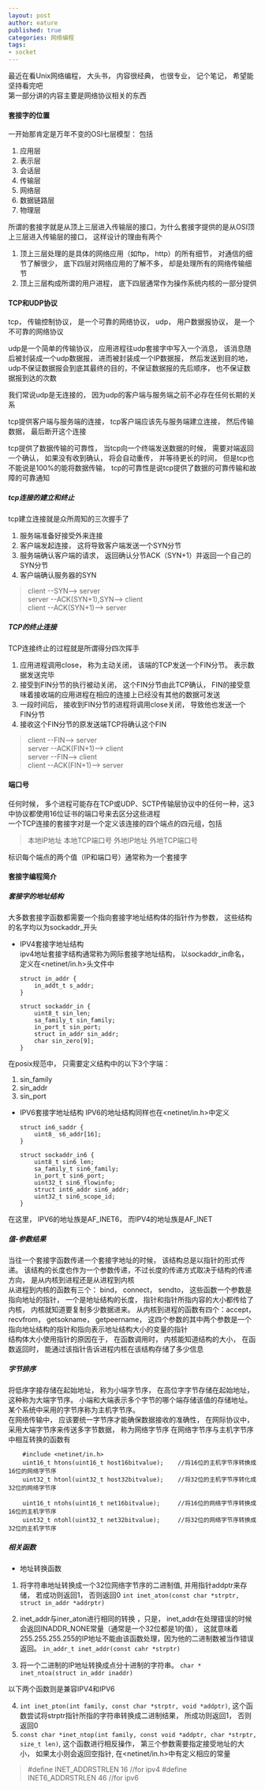 ```yaml
---
layout: post
author: eature
published: true
categories: 网络编程
tags:
- socket
---
```


最近在看Unix网络编程， 大头书， 内容很经典， 也很专业， 记个笔记， 希望能坚持看完吧  
第一部分讲的内容主要是网络协议相关的东西  
#### 套接字的位置
一开始那肯定是万年不变的OSI七层模型： 包括  
1. 应用层
2. 表示层
3. 会话层
4. 传输层
5. 网络层
6. 数据链路层
7. 物理层  

所谓的套接字就是从顶上三层进入传输层的接口，为什么套接字提供的是从OSI顶上三层进入传输层的接口， 这样设计的理由有两个  
1. 顶上三层处理的是具体的网络应用（如ftp， http）的所有细节， 对通信的细节了解很少， 底下四层对网络应用的了解不多， 却是处理所有的网络传输细节
2. 顶上三层构成所谓的用户进程， 底下四层通常作为操作系统内核的一部分提供

#### TCP和UDP协议

tcp， 传输控制协议， 是一个可靠的网络协议， udp， 用户数据报协议， 是一个不可靠的网络协议  

udp是一个简单的传输协议， 应用进程往udp套接字中写入一个消息， 该消息随后被封装成一个udp数据报， 进而被封装成一个IP数据报， 然后发送到目的地， udp不保证数据报会到底其最终的目的，不保证数据报的先后顺序， 也不保证数据报到达的次数
  
我们常说udp是无连接的， 因为udp的客户端与服务端之前不必存在任何长期的关系  

tcp提供客户端与服务端的连接， tcp客户端应该先与服务端建立连接， 然后传输数据， 最后断开这个连接  

tcp提供了数据传输的可靠性， 当tcp向一个终端发送数据的时候， 需要对端返回一个确认， 如果没有收到确认， 将会自动重传， 并等待更长的时间， 但是tcp也不能说是100%的能将数据传输， tcp的可靠性是说tcp提供了数据的可靠传输和故障的可靠通知  

##### tcp连接的建立和终止
tcp建立连接就是众所周知的三次握手了  
1. 服务端准备好接受外来连接
2. 客户端发起连接， 这将导致客户端发送一个SYN分节
3. 服务端确认客户端的请求， 返回确认分节ACK（SYN+1）并返回一个自己的SYN分节
4. 客户端确认服务器的SYN

> client --SYN--> server  
> server --ACK(SYN+1),SYN--> client  
> client --ACK(SYN+1)--> server 

##### TCP的终止连接
TCP连接终止的过程就是所谓得分四次挥手
1. 应用进程调用close， 称为主动关闭， 该端的TCP发送一个FIN分节。 表示数据发送完毕
2. 接受到FIN分节的执行被动关闭， 这个FIN分节由此TCP确认， FIN的接受意味着接收端的应用进程在相应的连接上已经没有其他的数据可发送
3. 一段时间后， 接收到FIN分节的进程将调用close关闭， 导致他也发送一个FIN分节
4. 接收这个FIN分节的原发送端TCP将确认这个FIN
 
> client --FIN--> server  
> server --ACK(FIN+1)--> client  
> server --FIN--> client  
> client --ACK(FIN+1)--> server  

#### 端口号
任何时候， 多个进程可能存在TCP或UDP、SCTP传输层协议中的任何一种，这3中协议都使用16位证书的端口号来去区分这些进程  
一个TCP连接的套接字对是一个定义该连接的四个端点的四元组，包括  
> 本地IP地址 
> 本地TCP端口号
> 外地IP地址
> 外地TCP端口号

标识每个端点的两个值（IP和端口号）通常称为一个套接字 

#### 套接字编程简介

##### 套接字的地址结构
  大多数套接字函数都需要一个指向套接字地址结构体的指针作为参数， 这些结构的名字均以为sockaddr_开头  
* IPV4套接字地址结构  
ipv4地址套接字结构通常称为网际套接字地址结构， 以sockaddr_in命名， 定义在<netinet/in.h>头文件中  
    ```
    struct in_addr {
        in_addt_t s_addr;
    } 
    
    struct sockaddr_in {
        uint8_t sin_len;
        sa_family_t sin_family;
        in_port_t sin_port;
        struct in_addr sin_addr;
        char sin_zero[9];
    }
    ```
在posix规范中， 只需要定义结构中的以下3个字端：  
1. sin_family
2. sin_addr
3. sin_port

* IPV6套接字地址结构
 IPV6的地址结构同样也在<netinet/in.h>中定义  
    ```
    struct in6_saddr {
        uint8_ s6_addr[16];
    }

    struct sockaddr_in6 {
        uint8_t sin6_len;
        sa_family_t sin6_family;
        in_port_t sin6_port;
        uint32_t sin6_flowinfo;
        struct int6_addr sin6_addr;
        uint32_t sin6_scope_id;
    }
    ```
在这里， IPV6的地址族是AF_INET6， 而IPV4的地址族是AF_INET

##### 值-参数结果
当往一个套接字函数传递一个套接字地址的时候， 该结构总是以指针的形式传递。 该结构的长度也作为一个参数传递，不过长度的传递方式取决于结构的传递方向， 是从内核到进程还是从进程到内核  
从进程到内核的函数有三个： bind， connect， sendto， 这些函数一个参数是指向地址的指针， 一个是地址结构的长度， 指针和指针所指内容的大小都传给了内核， 内核就知道要复制多少数据进来。
从内核到进程的函数有四个：accept， recvfrom， getsokname， getpeername， 这四个参数的其中两个参数是一个指向地址结构的指针和指向表示地址结构大小的变量的指针  
结构体大小使用指针的原因在于， 在函数调用时， 内核能知道结构的大小， 在函数返回时， 能通过该指针告诉进程内核在该结构存储了多少信息

##### 字节排序
将低序字接存储在起始地址， 称为小端字节序， 在高位字字节存储在起始地址， 这种称为大端字节序。
小端和大端表示多个字节的哪个端存储该值的存储地址。  
某个系统中采用的字节序称为主机字节序。  
在网络传输中， 应该要统一字节序才能确保数据接收的准确性， 在网际协议中， 采用大端字节序来传送多字节数据， 称为网络字节序
在网络字节序与主机字节序中相互转换的函数有 
```
    #include <netinet/in.h>
    uint16_t htons(uint16_t host16bitvalue);    //将16位的主机字节序转换成16位的网络字节序
    uint32_t htonl(uint32_t host32bitvalue);    //将32位的主机字节序转化成32位的网络字节序

    uint16_t ntohs(uint16_t net16bitvalue);     //将16位的网络字节序转换成16位的主机字节序
    uint32_t ntohl(uint32_t net32bitvalue);     //将32位的网络字节序转换成32位的主机字节序

```

##### 相关函数
* 地址转换函数
1. 将字符串地址转换成一个32位网络字节序的二进制值, 并用指针addptr来存储， 若成功则返回1， 否则返回0
`int inet_aton(const char *strptr, struct in_addr *addrptr)`

2. inet_addr与iner_aton进行相同的转换 ，只是， inet_addr在处理错误的时候会返回INADDR_NONE常量（通常是一个32位都是1的值）， 这就意味着255.255.255.255的IP地址不能由该函数处理，因为他的二进制数被当作错误返回。
`in_addr_t inet_addr(const cahr *strptr)`

3. 将一个二进制的IP地址转换成点分十进制的字符串。
`char * inet_ntoa(struct in_addr inaddr)`

以下两个函数则是兼容IPV4和IPV6

4. `int inet_pton(int family, const char *strptr, void *addptr)`, 这个函数尝试将strptr指针所指的字符串转换成二进制结果， 所成功则返回1， 否则返回0  
5. `const char *inet_ntop(int family, const void *addptr, char *strptr, size_t len)`, 这个函数进行相反操作， 第三个参数需要指定接受地址的大小， 如果太小则会返回空指针, 在<netinet/in.h>中有定义相应的常量  
>#define INET_ADDRSTRLEN 16     //for ipv4
>#define INET6_ADDRSTRLEN  46   //for ipv6

